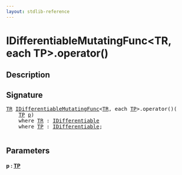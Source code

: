 ```yaml
---
layout: stdlib-reference
---
```


# IDifferentiableMutatingFunc\<TR, each TP\>\.operator\(\)

## Description





## Signature 

<pre>
<a href="../index.html#typeparam-TR" class="code_type">TR</a> <a href="../index.html" class="code_type">IDifferentiableMutatingFunc</a>&lt;<a href="../index.html#typeparam-TR" class="code_type">TR</a>, <span class="code_keyword">each</span> <a href="../index.html#typeparam-TP" class="code_type">TP</a>&gt;.operator()(
    <a href="../index.html#typeparam-TP" class="code_type">TP</a> <a href=".html#decl-p" class="code_param">p</a>)
    <span class='code_keyword'>where</span> <a href="../index.html#typeparam-TR" class="code_type">TR</a> : <a href="../../idifferentiable-01/index.html" class="code_type">IDifferentiable</a>
    <span class='code_keyword'>where</span> <a href="../index.html#typeparam-TP" class="code_type">TP</a> : <a href="../../idifferentiable-01/index.html" class="code_type">IDifferentiable</a>;

</pre>

## Parameters

####  <a id="decl-p"></a>p  : [TP](../index.html#typeparam-TP)

